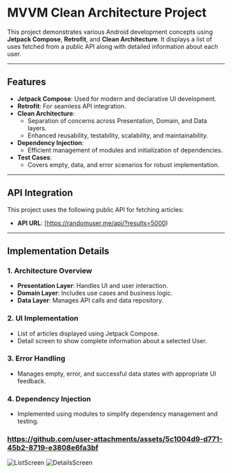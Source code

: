 # MVVM Clean Architecture Project

This project demonstrates various Android development concepts using **Jetpack Compose**, **Retrofit**, and **Clean Architecture**. It displays a list of uses fetched from a public API along with detailed information about each user.

---

## Features

- **Jetpack Compose**: Used for modern and declarative UI development.
- **Retrofit**: For seamless API integration.
- **Clean Architecture**: 
  - Separation of concerns across Presentation, Domain, and Data layers.
  - Enhanced reusability, testability, scalability, and maintainability.
- **Dependency Injection**: 
  - Efficient management of modules and initialization of dependencies.
- **Test Cases**:
  - Covers empty, data, and error scenarios for robust implementation.

---

## API Integration

This project uses the following public API for fetching articles:
- **API URL**: [https://randomuser.me/api/?results=5000)

---

## Implementation Details

### 1. **Architecture Overview**
   - **Presentation Layer**: Handles UI and user interaction.
   - **Domain Layer**: Includes use cases and business logic.
   - **Data Layer**: Manages API calls and data repository.

### 2. **UI Implementation**
   - List of articles displayed using Jetpack Compose.
   - Detail screen to show complete information about a selected User.

### 3. **Error Handling**
   - Manages empty, error, and successful data states with appropriate UI feedback.



### 4. **Dependency Injection**
   - Implemented using modules to simplify dependency management and testing.

### https://github.com/user-attachments/assets/5c1004d9-d771-45b2-8719-e3808e6fa3bf






![ListScreen](https://github.com/user-attachments/assets/24f89c00-0306-44ae-a455-44f8399fe1ad)
![DetailsScreen](https://github.com/user-attachments/assets/1d93d8dd-60aa-4eb5-97ee-83b06be450eb)
